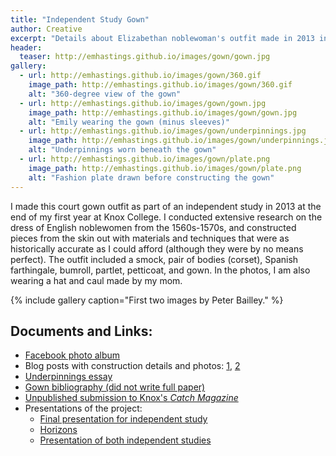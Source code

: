```yaml
---
title: "Independent Study Gown"
author: Creative
excerpt: "Details about Elizabethan noblewoman's outfit made in 2013 independent study."
header:
  teaser: http://emhastings.github.io/images/gown/gown.jpg
gallery:
  - url: http://emhastings.github.io/images/gown/360.gif
    image_path: http://emhastings.github.io/images/gown/360.gif
    alt: "360-degree view of the gown"
  - url: http://emhastings.github.io/images/gown/gown.jpg
    image_path: http://emhastings.github.io/images/gown/gown.jpg
    alt: "Emily wearing the gown (minus sleeves)"
  - url: http://emhastings.github.io/images/gown/underpinnings.jpg
    image_path: http://emhastings.github.io/images/gown/underpinnings.jpg
    alt: "Underpinnings worn beneath the gown"
  - url: http://emhastings.github.io/images/gown/plate.png
    image_path: http://emhastings.github.io/images/gown/plate.png
    alt: "Fashion plate drawn before constructing the gown"
---
```


I made this court gown outfit as part of an independent study in 2013 at the end of my first year at Knox College. I conducted extensive research on the dress of English noblewomen from the 1560s-1570s, and constructed pieces from the skin out with materials and techniques that were as historically accurate as I could afford (although they were by no means perfect).  The outfit included a smock, pair of bodies (corset), Spanish farthingale, bumroll, partlet, petticoat, and gown. In the photos, I am also wearing a hat and caul made by my mom.

{% include gallery caption="First two images by Peter Bailley." %}

## Documents and Links:
* [Facebook photo album](https://www.facebook.com/media/set/?set=a.432146646877542.1073741825.100002466328041&amp;type=1&amp;l=1c4cc4c189)
* Blog posts with construction details and photos: [1](http://realmsoflegend.blogspot.com/2013/06/rain-and-renaissance-regalia.html), [2](http://realmsoflegend.blogspot.com/2013/06/more-independent-study-gown-pictures.html)
* [Underpinnings essay](https://www.emhastings.github.io/files/underpinnings.pdf)
* [Gown bibliography (did not write full paper)](https://www.emhastings.github.io/files/gown-sources.pdf)
* [Unpublished submission to Knox's _Catch Magazine_]((https://www.emhastings.github.io/files/catch.pdf))
* Presentations of the project:
  * [Final presentation for independent study](https://emhastings.github.io/talks/2013-05-30-costume-presentation)
  * [Horizons](https://emhastings.github.io/talks/2014-02-11-costume-horizons)
  * [Presentation of both independent studies](https://emhastings.github.io/talks/2016-05-25-costume-final)


